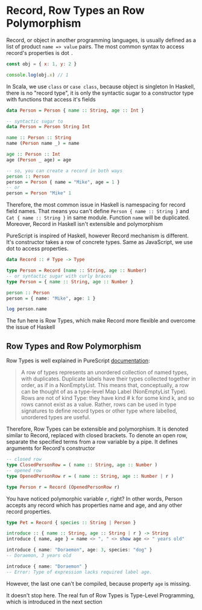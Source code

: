 # Record, Row Types an Row Polymorphism

Record, or object in another programming languages, is usually defined as a list of product `name => value` pairs. The most common syntax to access record's properties is dot `.`

```javascript
const obj = { x: 1, y: 2 }

console.log(obj.x) // 1
```

In Scala, we use `class` or `case class`, because object is singleton
In Haskell, there is no "record type", it is only the syntactic sugar to a constructor type with functions that access it's fields

```haskell
data Person = Person { name :: String, age :: Int }

-- syntactic sugar to
data Person = Person String Int 

name :: Person :: String 
name (Person name _) = name

age :: Person :: Int 
age (Person _ age) = age

-- so, you can create a record in both ways
person :: Person 
person = Person { name = "Mike", age = 1 }
-- or 
person = Person "Mike" 1
```

Therefore, the most common issue in Haskell is namespacing for record field names. That means you can't define `Person { name :: String }` and `Cat { name :: String }` in same module. Function `name` will be duplicated. Moreover, Record in Haskell isn't extensible and polymorphism

PureScript is inspired of Haskell, however Record mechanism is different. It's constructor takes a row of concrete types. Same as JavaScript, we use dot to access properties.

```haskell
data Record :: # Type -> Type

type Person = Record (name :: String, age :: Number)
-- or syntactic sugar with curly braces  
type Person = { name :: String, age :: Number }

person :: Person 
person = { name: "Mike", age: 1 }

log person.name
```

The fun here is Row Types, which make Record more flexible and overcome the issue of Haskell


## Row Types and Row Polymorphism

Row Types is well explained in PureScript [documentation][2]:

> A row of types represents an unordered collection of named types, with duplicates. Duplicate labels have their types collected together in order, as if in a NonEmptyList. This means that, conceptually, a row can be thought of as a type-level Map Label (NonEmptyList Type).
> Rows are not of kind Type: they have kind # k for some kind k, and so rows cannot exist as a value. Rather, rows can be used in type signatures to define record types or other type where labelled, unordered types are useful.

Therefore, Row Types can be extensible and polymorphism. It is denoted similar to Record, replaced with closed brackets. To denote an open row, separate the specified terms from a row variable by a pipe. It defines arguments for Record's constructor

```haskell
-- closed row
type ClosedPersonRow = ( name :: String, age :: Number )
-- opened row
type OpenedPersonRow r = ( name :: String, age :: Number | r )

type Person r = Record (OpenedPersonRow r)
```

You have noticed polymorphic variable `r`, right? In other words, Person accepts any record which has properties name and age, and any other record properties. 

```haskell
type Pet = Record { species :: String | Person }

introduce :: { name :: String, age :: String | r } -> String 
introduce { name, age } = name <> ", " <> show age <> " years old"

introduce { name: "Doraemon", age: 3, species: "dog" }
-- Doraemon, 3 years old

introduce { name: "Doraemon" }
-- Error: Type of expression lacks required label age.

```

However, the last one can't be compiled, because property `age` is missing.

It doesn't stop here. The real fun of Row Types is Type-Level Programming, which is introduced in the next section 


[1]: https://purescript-simple-json.readthedocs.io/en/latest/inferred-record-types.html
[2]: https://github.com/purescript/documentation/blob/master/language/Types.md
